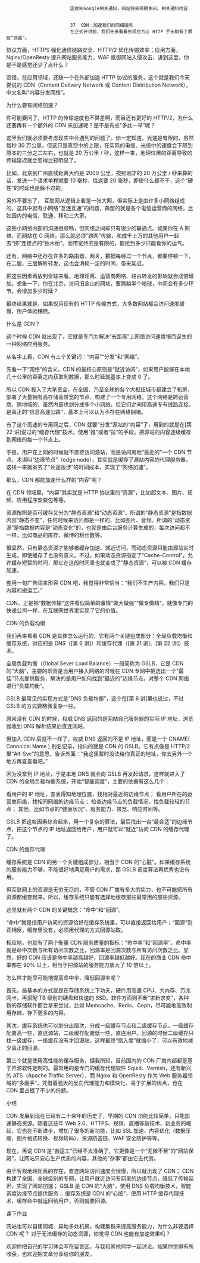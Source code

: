 
                            
                            因收到Google相关通知，网站将会择期关闭。相关通知内容
                            
                            
                            37  CDN：加速我们的网络服务
                            在正式开讲前，我们先来看看到现在为止 HTTP 手头都有了哪些“武器”。

协议方面，HTTPS 强化通信链路安全、HTTP/2 优化传输效率；应用方面，Nginx/OpenResty 提升网站服务能力，WAF 抵御网站入侵攻击，讲到这里，你是不是感觉还少了点什么？

没错，在应用领域，还缺一个在外部加速 HTTP 协议的服务，这个就是我们今天要说的 CDN（Content Delivery Network 或 Content Distribution Network），中文名叫“内容分发网络”。

为什么要有网络加速？

你可能要问了，HTTP 的传输速度也不算差啊，而且还有更好的 HTTP/2，为什么还要再有一个额外的 CDN 来加速呢？是不是有点“多此一举”呢？

这里我们就必须要考虑现实中会遇到的问题了。你一定知道，光速是有限的，虽然每秒 30 万公里，但这只是真空中的上限，在实际的电缆、光缆中的速度会下降到原本的三分之二左右，也就是 20 万公里 / 秒，这样一来，地理位置的距离导致的传输延迟就会变得比较明显了。

比如，北京到广州直线距离大约是 2000 公里，按照刚才的 20 万公里 / 秒来算的话，发送一个请求单程就要 10 毫秒，往返要 20 毫秒，即使什么都不干，这个“硬性”的时延也是躲不过的。

另外不要忘了， 互联网从逻辑上看是一张大网，但实际上是由许多小网络组成的，这其中就有小网络“互连互通”的问题，典型的就是各个电信运营商的网络，比如国内的电信、联通、移动三大家。



这些小网络内部的沟通很顺畅，但网络之间却只有很少的联通点。如果你在 A 网络，而网站在 C 网络，那么就必须“跨网”传输，和成千上万的其他用户一起去“挤”连接点的“独木桥”。而带宽终究是有限的，能抢到多少只能看你的运气。

还有，网络中还存在许多的路由器、网关，数据每经过一个节点，都要停顿一下，在二层、三层解析转发，这也会消耗一定的时间，带来延迟。

把这些因素再放到全球来看，地理距离、运营商网络、路由转发的影响就会成倍增加。想象一下，你在北京，访问旧金山的网站，要跨越半个地球，中间会有多少环节，会增加多少时延？

最终结果就是，如果仅用现有的 HTTP 传输方式，大多数网站都会访问速度缓慢、用户体验糟糕。

什么是 CDN？

这个时候 CDN 就出现了，它就是专门为解决“长距离”上网络访问速度慢而诞生的一种网络应用服务。

从名字上看，CDN 有三个关键词：“内容”“分发”和“网络”。

先看一下“网络”的含义。CDN 的最核心原则是“就近访问”，如果用户能够在本地几十公里的距离之内获取到数据，那么时延就基本上变成 0 了。

所以 CDN 投入了大笔资金，在全国、乃至全球的各个大枢纽城市都建立了机房，部署了大量拥有高存储高带宽的节点，构建了一个专用网络。这个网络是跨运营商、跨地域的，虽然内部也划分成多个小网络，但它们之间用高速专有线路连接，是真正的“信息高速公路”，基本上可以认为不存在网络拥堵。

有了这个高速的专用网之后，CDN 就要“分发”源站的“内容”了，用到的就是在[第 22 讲]说过的“缓存代理”技术。使用“推”或者“拉”的手段，把源站的内容逐级缓存到网络的每一个节点上。

于是，用户在上网的时候就不直接访问源站，而是访问离他“最近的”一个 CDN 节点，术语叫“边缘节点”（edge node），其实就是缓存了源站内容的代理服务器，这样一来就省去了“长途跋涉”的时间成本，实现了“网络加速”。



那么，CDN 都能加速什么样的“内容”呢？

在 CDN 领域里，“内容”其实就是 HTTP 协议里的“资源”，比如超文本、图片、视频、应用程序安装包等等。

资源按照是否可缓存又分为“静态资源”和“动态资源”。所谓的“静态资源”是指数据内容“静态不变”，任何时候来访问都是一样的，比如图片、音频。所谓的“动态资源”是指数据内容是“动态变化”的，也就是由后台服务计算生成的，每次访问都不一样，比如商品的库存、微博的粉丝数等。

很显然，只有静态资源才能够被缓存加速、就近访问，而动态资源只能由源站实时生成，即使缓存了也没有意义。不过，如果动态资源指定了“Cache-Control”，允许缓存短暂的时间，那它在这段时间里也就变成了“静态资源”，可以被 CDN 缓存加速。

套用一句广告词来形容 CDN 吧，我觉得非常恰当：“我们不生产内容，我们只是内容的搬运工。”

CDN，正是把“数据传输”这件看似简单的事情“做大做强”“做专做精”，就像专门的快递公司一样，在互联网世界里实现了它的价值。

CDN 的负载均衡

我们再来看看 CDN 是具体怎么运行的，它有两个关键组成部分：全局负载均衡和缓存系统，对应的是 DNS（[第 6 讲]）和缓存代理（[第 21 讲]、[第 22 讲]）技术。

全局负载均衡（Global Sever Load Balance）一般简称为 GSLB，它是 CDN 的“大脑”，主要的职责是当用户接入网络的时候在 CDN 专网中挑选出一个“最佳”节点提供服务，解决的是用户如何找到“最近的”边缘节点，对整个 CDN 网络进行“负载均衡”。



GSLB 最常见的实现方式是“DNS 负载均衡”，这个在[第 6 讲]里也说过，不过 GSLB 的方式要略微复杂一些。

原来没有 CDN 的时候，权威 DNS 返回的是网站自己服务器的实际 IP 地址，浏览器收到 DNS 解析结果后直连网站。

但加入 CDN 后就不一样了，权威 DNS 返回的不是 IP 地址，而是一个 CNAME( Canonical Name ) 别名记录，指向的就是 CDN 的 GSLB。它有点像是 HTTP/2 里“Alt-Svc”的意思，告诉外面：“我这里暂时没法给你真正的地址，你去另外一个地方再查查看吧。”

因为没拿到 IP 地址，于是本地 DNS 就会向 GSLB 再发起请求，这样就进入了 CDN 的全局负载均衡系统，开始“智能调度”，主要的依据有这么几个：


看用户的 IP 地址，查表得知地理位置，找相对最近的边缘节点；
看用户所在的运营商网络，找相同网络的边缘节点；
检查边缘节点的负载情况，找负载较轻的节点；
其他，比如节点的“健康状况”、服务能力、带宽、响应时间等。


GSLB 把这些因素综合起来，用一个复杂的算法，最后找出一台“最合适”的边缘节点，把这个节点的 IP 地址返回给用户，用户就可以“就近”访问 CDN 的缓存代理了。

CDN 的缓存代理

缓存系统是 CDN 的另一个关键组成部分，相当于 CDN 的“心脏”。如果缓存系统的服务能力不够，不能很好地满足用户的需求，那 GSLB 调度算法再优秀也没有用。

但互联网上的资源是无穷无尽的，不管 CDN 厂商有多大的实力，也不可能把所有资源都缓存起来。所以，缓存系统只能有选择地缓存那些最常用的那些资源。

这里就有两个 CDN 的关键概念：“命中”和“回源”。

“命中”就是指用户访问的资源恰好在缓存系统里，可以直接返回给用户；“回源”则正相反，缓存里没有，必须用代理的方式回源站取。

相应地，也就有了两个衡量 CDN 服务质量的指标：“命中率”和“回源率”。命中率就是命中次数与所有访问次数之比，回源率是回源次数与所有访问次数之比。显然，好的 CDN 应该是命中率越高越好，回源率越低越好。现在的商业 CDN 命中率都在 90% 以上，相当于把源站的服务能力放大了 10 倍以上。

怎么样才能尽可能地提高命中率、降低回源率呢？

首先，最基本的方式就是在存储系统上下功夫，硬件用高速 CPU、大内存、万兆网卡，再搭配 TB 级别的硬盘和快速的 SSD。软件方面则不断“求新求变”，各种新的存储软件都会拿来尝试，比如 Memcache、Redis、Ceph，尽可能地高效利用存储，存下更多的内容。

其次，缓存系统也可以划分出层次，分成一级缓存节点和二级缓存节点。一级缓存配置高一些，直连源站，二级缓存配置低一些，直连用户。回源的时候二级缓存只找一级缓存，一级缓存没有才回源站，这样最终“扇入度”就缩小了，可以有效地减少真正的回源。

第三个就是使用高性能的缓存服务，据我所知，目前国内的 CDN 厂商内部都是基于开源软件定制的。最常用的是专门的缓存代理软件 Squid、Varnish，还有新兴的 ATS（Apache Traffic Server），而 Nginx 和 OpenResty 作为 Web 服务器领域的“多面手”，凭借着强大的反向代理能力和模块化、易于扩展的优点，也在 CDN 里占据了不少的份额。

小结

CDN 发展到现在已经有二十来年的历史了，早期的 CDN 功能比较简单，只能加速静态资源。随着这些年 Web 2.0、HTTPS、视频、直播等新技术、新业务的崛起，它也在不断进步，增加了很多的新功能，比如 SSL 加速、内容优化（数据压缩、图片格式转换、视频转码）、资源防盗链、WAF 安全防护等等。

现在，再说 CDN 是“搬运工”已经不太准确了，它更像是一个“无微不至”的“网站保姆”，让网站只安心生产优质的内容，其他的“杂事”都由它去代劳。


由于客观地理距离的存在，直连网站访问速度会很慢，所以就出现了 CDN；
CDN 构建了全国、全球级别的专网，让用户就近访问专网里的边缘节点，降低了传输延迟，实现了网站加速；
GSLB 是 CDN 的“大脑”，使用 DNS 负载均衡技术，智能调度边缘节点提供服务；
缓存系统是 CDN 的“心脏”，使用 HTTP 缓存代理技术，缓存命中就返回给用户，否则就要回源。


课下作业


网站也可以自建同城、异地多处机房，构建集群来提高服务能力，为什么非要选择 CDN 呢？
对于无法缓存的动态资源，你觉得 CDN 也能有加速效果吗？


欢迎你把自己的学习体会写在留言区，与我和其他同学一起讨论。如果你觉得有所收获，也欢迎把文章分享给你的朋友。



                        
                        
                            